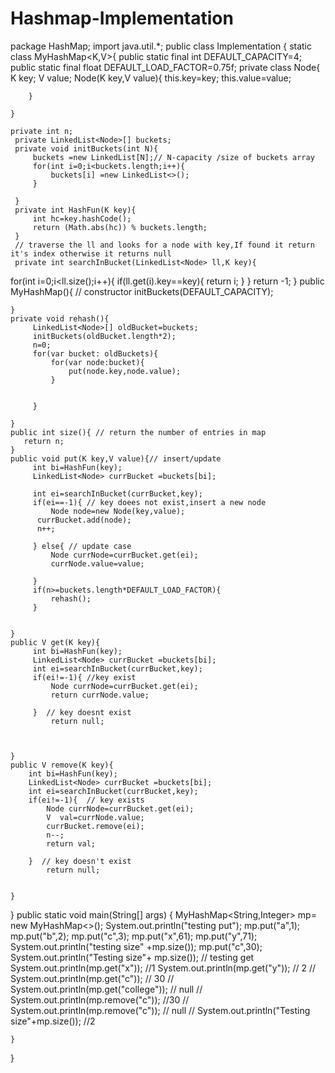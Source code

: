 # Hashmap-Implementation
package HashMap;
import java.util.*;
public class Implementation {
static class MyHashMap<K,V>{
    public static final int DEFAULT_CAPACITY=4;
    public static final float DEFAULT_LOAD_FACTOR=0.75f;
    private class Node{
        K key;
        V value;
        Node(K key,V value){
            this.key=key;
            this.value=value;

        }

    }

    private int n;
     private LinkedList<Node>[] buckets;
     private void initBuckets(int N){
         buckets =new LinkedList[N];// N-capacity /size of buckets array
         for(int i=0;i<buckets.length;i++){
             buckets[i] =new LinkedList<>();
         }

     }
     private int HashFun(K key){
         int hc=key.hashCode();
         return (Math.abs(hc)) % buckets.length;
     }
     // traverse the ll and looks for a node with key,If found it return it's index otherwise it returns null
     private int searchInBucket(LinkedList<Node> ll,K key){
for(int i=0;i<ll.size();i++){
    if(ll.get(i).key==key){
        return i;
    }
}
return -1;
     }
    public MyHashMap(){ // constructor
        initBuckets(DEFAULT_CAPACITY);


    }
    private void rehash(){
         LinkedList<Node>[] oldBucket=buckets;
         initBuckets(oldBucket.length*2);
         n=0;
         for(var bucket: oldBuckets){
             for(var node:bucket){
                 put(node.key,node.value);
             }


         }

    }
    public int size(){ // return the number of entries in map
       return n;
    }
    public void put(K key,V value){// insert/update
         int bi=HashFun(key);
         LinkedList<Node> currBucket =buckets[bi];

         int ei=searchInBucket(currBucket,key);
         if(ei==-1){ // key doees not exist,insert a new node
             Node node=new Node(key,value);
          currBucket.add(node);
          n++;

         } else{ // update case
             Node currNode=currBucket.get(ei);
             currNode.value=value;

         }
         if(n>=buckets.length*DEFAULT_LOAD_FACTOR){
             rehash();
         }


    }
    public V get(K key){
         int bi=HashFun(key);
         LinkedList<Node> currBucket =buckets[bi];
         int ei=searchInBucket(currBucket,key);
         if(ei!=-1){ //key exist
             Node currNode=currBucket.get(ei);
             return currNode.value;

         }  // key doesnt exist
             return null;



    }
    public V remove(K key){
        int bi=HashFun(key);
        LinkedList<Node> currBucket =buckets[bi];
        int ei=searchInBucket(currBucket,key);
        if(ei!=-1){  // key exists
            Node currNode=currBucket.get(ei);
            V  val=currNode.value;
            currBucket.remove(ei);
            n--;
            return val;

        }  // key doesn't exist
            return null;


    }
}
public static void main(String[] args) {
    MyHashMap<String,Integer> mp= new MyHashMap<>();
    System.out.println("testing put");
    mp.put("a",1);
    mp.put("b",2);
    mp.put("c",3);
    mp.put("x",61);
    mp.put("y",71);
    System.out.println("testing size" +mp.size());
    mp.put("c",30);
    System.out.println("Testing size"+ mp.size());
// testing get
    System.out.println(mp.get("x")); //1
    System.out.println(mp.get("y"));   // 2
//    System.out.println(mp.get("c"));   // 30
//    System.out.println(mp.get("college")); // null
//    System.out.println(mp.remove("c")); //30
//    System.out.println(mp.remove("c")); // null
//    System.out.println("Testing size"+mp.size()); //2



    }
}
